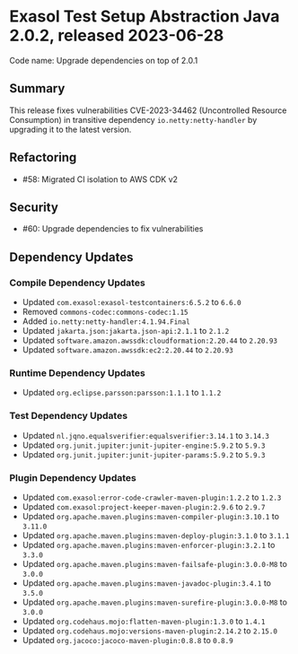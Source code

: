 # Exasol Test Setup Abstraction Java 2.0.2, released 2023-06-28

Code name: Upgrade dependencies on top of 2.0.1

## Summary

This release fixes vulnerabilities CVE-2023-34462 (Uncontrolled Resource Consumption) in transitive dependency `io.netty:netty-handler` by upgrading it to the latest version.

## Refactoring

* #58: Migrated CI isolation to AWS CDK v2

## Security

* #60: Upgrade dependencies to fix vulnerabilities

## Dependency Updates

### Compile Dependency Updates

* Updated `com.exasol:exasol-testcontainers:6.5.2` to `6.6.0`
* Removed `commons-codec:commons-codec:1.15`
* Added `io.netty:netty-handler:4.1.94.Final`
* Updated `jakarta.json:jakarta.json-api:2.1.1` to `2.1.2`
* Updated `software.amazon.awssdk:cloudformation:2.20.44` to `2.20.93`
* Updated `software.amazon.awssdk:ec2:2.20.44` to `2.20.93`

### Runtime Dependency Updates

* Updated `org.eclipse.parsson:parsson:1.1.1` to `1.1.2`

### Test Dependency Updates

* Updated `nl.jqno.equalsverifier:equalsverifier:3.14.1` to `3.14.3`
* Updated `org.junit.jupiter:junit-jupiter-engine:5.9.2` to `5.9.3`
* Updated `org.junit.jupiter:junit-jupiter-params:5.9.2` to `5.9.3`

### Plugin Dependency Updates

* Updated `com.exasol:error-code-crawler-maven-plugin:1.2.2` to `1.2.3`
* Updated `com.exasol:project-keeper-maven-plugin:2.9.6` to `2.9.7`
* Updated `org.apache.maven.plugins:maven-compiler-plugin:3.10.1` to `3.11.0`
* Updated `org.apache.maven.plugins:maven-deploy-plugin:3.1.0` to `3.1.1`
* Updated `org.apache.maven.plugins:maven-enforcer-plugin:3.2.1` to `3.3.0`
* Updated `org.apache.maven.plugins:maven-failsafe-plugin:3.0.0-M8` to `3.0.0`
* Updated `org.apache.maven.plugins:maven-javadoc-plugin:3.4.1` to `3.5.0`
* Updated `org.apache.maven.plugins:maven-surefire-plugin:3.0.0-M8` to `3.0.0`
* Updated `org.codehaus.mojo:flatten-maven-plugin:1.3.0` to `1.4.1`
* Updated `org.codehaus.mojo:versions-maven-plugin:2.14.2` to `2.15.0`
* Updated `org.jacoco:jacoco-maven-plugin:0.8.8` to `0.8.9`
